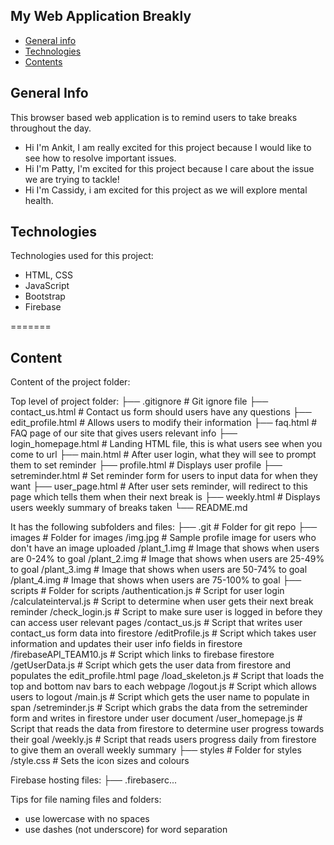 ## My Web Application Breakly

* [General info](#general-info)
* [Technologies](#technologies)
* [Contents](#content)

## General Info

This browser based web application is to remind users to take breaks throughout the day.

* Hi I'm Ankit, I am really excited for this project because I would like to see how to resolve important issues.
* Hi I'm Patty, I'm excited for this project because I care about the issue we are trying to tackle!
* Hi I'm Cassidy, i am excited for this project as we will explore mental health.

## Technologies

Technologies used for this project:

* HTML, CSS
* JavaScript
* Bootstrap
* Firebase

=======

## Content

Content of the project folder:

 Top level of project folder:
├── .gitignore               # Git ignore file
├── contact_us.html          # Contact us form should users have any questions
├── edit_profile.html        # Allows users to modify their information
├── faq.html                 # FAQ page of our site that gives users relevant info
├── login_homepage.html      # Landing HTML file, this is what users see when you come to url
├── main.html                # After user login, what they will see to prompt them to set reminder
├── profile.html             # Displays user profile
├── setreminder.html         # Set reminder form for users to input data for when they want
├── user_page.html           # After user sets reminder, will redirect to this page which tells them when their next break is
├── weekly.html              # Displays users weekly summary of breaks taken
└── README.md

It has the following subfolders and files:
├── .git                     # Folder for git repo
├── images                   # Folder for images
    /img.jpg                 # Sample profile image for users who don't have an image uploaded
    /plant_1.img             # Image that shows when users are 0-24% to goal
    /plant_2.img             # Image that shows when users are 25-49% to goal
    /plant_3.img             # Image that shows when users are 50-74% to goal
    /plant_4.img             # Image that shows when users are 75-100% to goal
├── scripts                  # Folder for scripts
    /authentication.js       # Script for user login
    /calculateinterval.js    # Script to determine when user gets their next break reminder
    /check_login.js          # Script to make sure user is logged in before they can access user relevant pages
    /contact_us.js           # Script that writes user contact_us form data into firestore
    /editProfile.js          # Script which takes user information and updates their user info fields in firestore
    /firebaseAPI_TEAM10.js   # Script which links to firebase firestore
    /getUserData.js          # Script which gets the user data from firestore and populates the edit_profile.html page
    /load_skeleton.js        # Script that loads the top and bottom nav bars to each webpage
    /logout.js               # Script which allows users to logout
    /main.js                 # Script which gets the user name to populate in span
    /setreminder.js          # Script which grabs the data from the setreminder form and writes in firestore under user document
    /user_homepage.js        # Script that reads the data from firestore to determine user progress towards their goal
    /weekly.js               # Script that reads users progress daily from firestore to give them an overall weekly summary
├── styles                   # Folder for styles
    /style.css               # Sets the icon sizes and colours

Firebase hosting files:
├── .firebaserc...

Tips for file naming files and folders:

* use lowercase with no spaces
* use dashes (not underscore) for word separation

